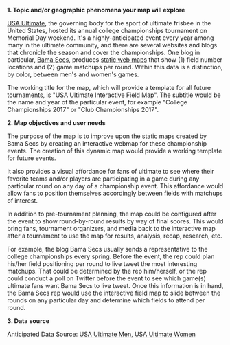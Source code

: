 **1. Topic and/or geographic phenomena your map will explore**

[USA Ultimate](http://www.usaultimate.org/index.html), the governing body for the sport of ultimate frisbee in the United States, hosted its annual college championships tournament on Memorial Day weekend. It's a highly-anticipated event every year among many in the ultimate community, and there are several websites and blogs that chronicle the season and cover the championships. One blog in particular, [Bama Secs](http://www.bamasecs.com/), produces [static web maps](https://twitter.com/bamasecs/status/867441795520753666) that show (1) field number locations and (2) game matchups per round. Within this data is a distinction, by color, between men's and women's games.

The working title for the map, which will provide a template for all future tournaments, is "USA Ultimate Interactive Field Map". The subtitle would be the name and year of the particular event, for example "College Championships 2017" or "Club Championships 2017".

**2. Map objectives and user needs**

The purpose of the map is to improve upon the static maps created by Bama Secs by creating an interactive webmap for these championship events. The creation of this dynamic map would provide a working template for future events.

It also provides a visual affordance for fans of ultimate to see where their favorite teams and/or players are participating in a game during any particular round on any day of a championship event. This affordance would allow fans to position themselves accordingly between fields with matchups of interest.

In addition to pre-tournament planning, the map could be configured after the event to show round-by-round results by way of final scores. This would bring fans, tournament organizers, and media back to the interactive map after a tournament to use the map for results, analysis, recap, research, etc.

For example, the blog Bama Secs usually sends a representative to the college championships every spring. Before the event, the rep could plan his/her field positioning per round to live tweet the most interesting matchups. That could be determined by the rep him/herself, or the rep could conduct a poll on Twitter before the event to see which game(s) ultimate fans want Bama Secs to live tweet. Once this information is in hand, the Bama Secs rep would use the interactive field map to slide between the rounds on any particular day and determine which fields to attend per round.


**3. Data source**

Anticipated Data Source: [USA Ultimate Men](http://play.usaultimate.org/events/2017-USA-Ultimate-College-Championships/schedule/Men/College-Men/), [USA Ultimate Women](http://play.usaultimate.org/events/2017-USA-Ultimate-College-Championships/schedule/Women/College-Women/)